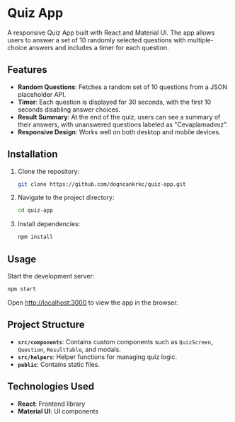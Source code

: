
# Quiz App

A responsive Quiz App built with React and Material UI. The app allows users to answer a set of 10 randomly selected questions with multiple-choice answers and includes a timer for each question.

## Features

- **Random Questions**: Fetches a random set of 10 questions from a JSON placeholder API.
- **Timer**: Each question is displayed for 30 seconds, with the first 10 seconds disabling answer choices.
- **Result Summary**: At the end of the quiz, users can see a summary of their answers, with unanswered questions labeled as "Cevaplamadınız".
- **Responsive Design**: Works well on both desktop and mobile devices.

## Installation

1. Clone the repository:
   ```bash
   git clone https://github.com/dogncankrkc/quiz-app.git
   ```
2. Navigate to the project directory:
   ```bash
   cd quiz-app
   ```
3. Install dependencies:
   ```bash
   npm install
   ```

## Usage

Start the development server:
```bash
npm start
```

Open [http://localhost:3000](http://localhost:3000) to view the app in the browser.

## Project Structure

- **`src/components`**: Contains custom components such as `QuizScreen`, `Question`, `ResultTable`, and modals.
- **`src/helpers`**: Helper functions for managing quiz logic.
- **`public`**: Contains static files.

## Technologies Used

- **React**: Frontend library
- **Material UI**: UI components
